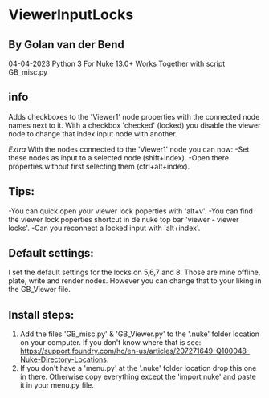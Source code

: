 # ViewerInputLocks
## By Golan van der Bend
04-04-2023
Python 3
For Nuke 13.0+
Works Together with script GB_misc.py

## info
Adds checkboxes to the 'Viewer1' node properties with the connected node names next to it. 
With a checkbox 'checked' (locked) you disable the viewer node to change that index input node with another.

*Extra*
With the nodes connected to the 'Viewer1' node you can now:
-Set these nodes as input to a selected node (shift+index).
-Open there properties without first selecting them (ctrl+alt+index).

## Tips:
-You can quick open your viewer lock poperties with 'alt+v'.
-You can find the viewer lock poperties shortcut in de nuke top bar 'viewer - viewer locks'.
-Can you reconnect a locked input with 'alt+index'. 

## Default settings: 
I set the default settings for the locks on 5,6,7 and 8. Those are mine offline, plate, write and render nodes. However you can change that to your liking in the
GB_Viewer file. 

## Install steps: 
1. Add the files 'GB_misc.py' & 'GB_Viewer.py' to the '.nuke' folder location on your computer. If you don't know where that is see: https://support.foundry.com/hc/en-us/articles/207271649-Q100048-Nuke-Directory-Locations.
2. If you don't have a 'menu.py' at the '.nuke' folder location drop this one in there. Otherwise copy everything except the 'import nuke' and paste it in your menu.py file. 

